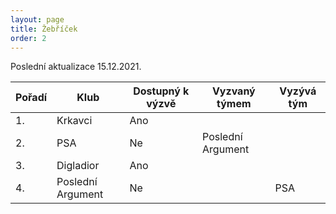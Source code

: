 ```yaml
---
layout: page
title: Žebříček
order: 2
---
```


Poslední aktualizace 15.12.2021.

| Pořadí | Klub              | Dostupný k výzvě | Vyzvaný týmem     | Vyzývá tým |
| ------ | ----------------- | ---------------- | -------------     | ---------- |
| 1.     | Krkavci           | Ano              |                   |            |
| 2.     | PSA               | Ne               | Poslední Argument |            |
| 3.     | Digladior         | Ano              |                   |            |
| 4.     | Poslední Argument | Ne               |                   | PSA        |